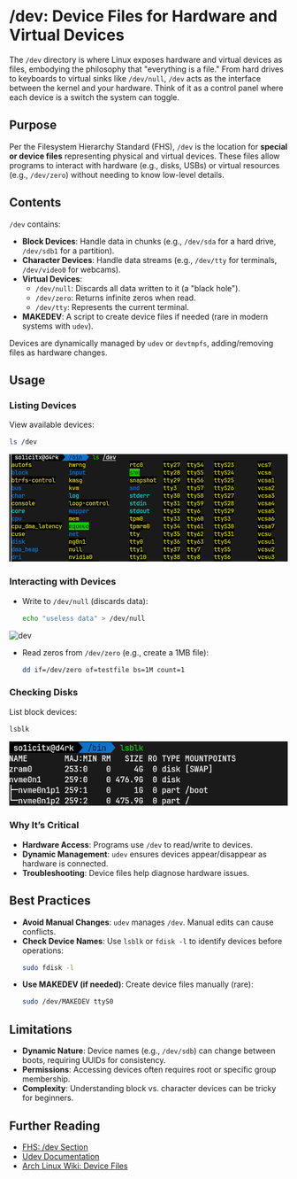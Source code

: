 # /dev: Device Files for Hardware and Virtual Devices

The `/dev` directory is where Linux exposes hardware and virtual devices as files, embodying the philosophy that "everything is a file." From hard drives to keyboards to virtual sinks like `/dev/null`, `/dev` acts as the interface between the kernel and your hardware. Think of it as a control panel where each device is a switch the system can toggle.

## Purpose

Per the Filesystem Hierarchy Standard (FHS), `/dev` is the location for **special or device files** representing physical and virtual devices. These files allow programs to interact with hardware (e.g., disks, USBs) or virtual resources (e.g., `/dev/zero`) without needing to know low-level details.

## Contents

`/dev` contains:
- **Block Devices**: Handle data in chunks (e.g., `/dev/sda` for a hard drive, `/dev/sdb1` for a partition).
- **Character Devices**: Handle data streams (e.g., `/dev/tty` for terminals, `/dev/video0` for webcams).
- **Virtual Devices**:
  - `/dev/null`: Discards all data written to it (a "black hole").
  - `/dev/zero`: Returns infinite zeros when read.
  - `/dev/tty`: Represents the current terminal.
- **MAKEDEV**: A script to create device files if needed (rare in modern systems with `udev`).

Devices are dynamically managed by `udev` or `devtmpfs`, adding/removing files as hardware changes.

## Usage

### Listing Devices
View available devices:
```bash
ls /dev
```
![dev](./../screenshots/11.png)

### Interacting with Devices
- Write to `/dev/null` (discards data):
  ```bash
  echo "useless data" > /dev/null


![dev](./../screenshots/12.png)
  
- Read zeros from `/dev/zero` (e.g., create a 1MB file):
  ```bash
  dd if=/dev/zero of=testfile bs=1M count=1
  ```

### Checking Disks
List block devices:
```bash
lsblk
```
![dev](./../screenshots/13.png)

### Why It’s Critical
- **Hardware Access**: Programs use `/dev` to read/write to devices.
- **Dynamic Management**: `udev` ensures devices appear/disappear as hardware is connected.
- **Troubleshooting**: Device files help diagnose hardware issues.

## Best Practices
- **Avoid Manual Changes**: `udev` manages `/dev`. Manual edits can cause conflicts.
- **Check Device Names**: Use `lsblk` or `fdisk -l` to identify devices before operations:
  ```bash
  sudo fdisk -l
  ```
- **Use MAKEDEV (if needed)**: Create device files manually (rare):
  ```bash
  sudo /dev/MAKEDEV ttyS0
  ```

## Limitations
- **Dynamic Nature**: Device names (e.g., `/dev/sdb`) can change between boots, requiring UUIDs for consistency.
- **Permissions**: Accessing devices often requires root or specific group membership.
- **Complexity**: Understanding block vs. character devices can be tricky for beginners.

## Further Reading
- [FHS: /dev Section](http://www.pathname.com/fhs/)
- [Udev Documentation](https://www.freedesktop.org/wiki/Software/systemd/udev/)
- [Arch Linux Wiki: Device Files](https://wiki.archlinux.org/title/Device_file)


